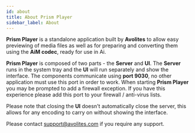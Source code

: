 ```yaml
---
id: about
title: About Prism Player
sidebar_label: About
---
```


**Prism Player** is a standalone application built by **Avolites** to allow easy previewing of media files as well as for preparing and converting them using the **AiM codec**, ready for use in Ai.

**Prism Player** is composed of two parts - the **Server** and **UI**. The **Server** runs in the system tray and the **UI** will run separately and show the interface. The components communicate using **port 9030**, no other application must use this port in order to work. When starting **Prism Player** you may be prompted to add a firewall exception. If you have this experience please add this port to your firewall / anti-virus lists.

Please note that closing the **UI** doesn't automatically close the server, this allows for any encoding to carry on without showing the interface.

Please contact <a href="mailto:support@avolites.com?subject=Prism%20Player:">support@avolites.com</a> if you require any support.
